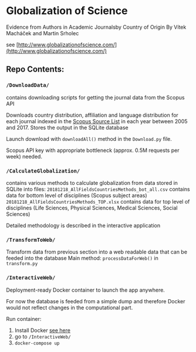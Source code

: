 # Globalization of Science

Evidence from Authors in Academic Journalsby Country of Origin
By Vítek Macháček and Martin Srholec

see [http://www.globalizationofscience.com/](http://www.globalizationofscience.com/)


## Repo Contents:

### `/DownloadData/`

contains downloading scripts for getting the journal data from the Scopus API

Downloads country distribution, affiliation and language distribution for each journal indexed in the [Scopus Source List](/DownloadData/ext_list_April_2018_2017_Metrics.xlsx) in each year between 2005 and 2017.
Stores the output in the SQLite database

Launch download with `downloadAll()`  method in the `Download.py` file.

Scopus API key with appropriate bottleneck (approx. 0.5M requests per week) needed.


### `/CalculateGlobalization/`

contains various methods to calculate globalization from data stored in SQLite into files:
`20181218_AllFieldsCountriesMethods_bot_all.csv` contains data for bottom level of disciplines (Scopus subject areas)
`20181218_AllFieldsCountriesMethods_TOP.xlsx` contains data for top level of disciplines (Life Sciences, Physical Sciences, Medical Sciences, Social Sciences)

Detailed methodology is described in the interactive application
 
 ### `/TransformToWeb/`
 Transform data from previous section into a web readable data that can be feeded into the database
 Main method: `processDataForWeb()` in `transform.py`
 
 ### `/InteractiveWeb/`
 Deployment-ready Docker container to launch the app anywhere.
 
 For now the database is feeded from a simple dump and therefore Docker would not reflect changes in the computational part.
 
Run container:

1. Install Docker [see here](https://phoenixnap.com/kb/how-to-install-docker-on-ubuntu-18-04)
2. go to `/InteractiveWeb/`
3. `docker-compose up`

